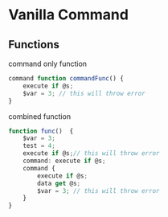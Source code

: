 # Vanilla Command

## Functions
command only function
```ts
command function commandFunc() {
    execute if @s;
    $var = 3; // this will throw error
}
```

combined function
```ts
function func()  {
    $var = 3;
    test = 4;
    execute if @s;// this will throw error
    command: execute if @s;
    command {
        execute if @s;
        data get @s;
        $var = 3; // this will throw error
    }
}
```